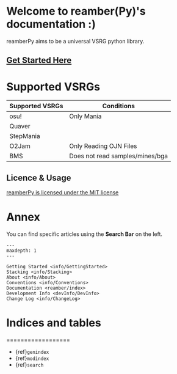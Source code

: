 # Welcome to reamber(Py)'s documentation :)

reamberPy aims to be a universal VSRG python library.

## [**Get Started Here**](info/GettingStarted)

# Supported VSRGs

| Supported VSRGs | Conditions                      |
|-----------------|---------------------------------|
| osu!            | Only Mania                      |
| Quaver          |                                 |
| StepMania       |                                 |
| O2Jam           | Only Reading OJN Files          |
| BMS             | Does not read samples/mines/bga |

## Licence & Usage

[reamberPy is licensed under the MIT license](https://github.com/Eve-ning/reamberPy/blob/master/LICENSE)

# Annex

You can find specific articles using the **Search Bar** on the left.

```{toctree}
---
maxdepth: 1
---

Getting Started <info/GettingStarted>
Stacking <info/Stacking>
About <info/About>
Conventions <info/Conventions>
Documentation <reamber/index>
Development Info <devInfo/DevInfo>
Change Log <info/ChangeLog>

```

# Indices and tables
==================

* {ref}`genindex`
* {ref}`modindex`
* {ref}`search`

